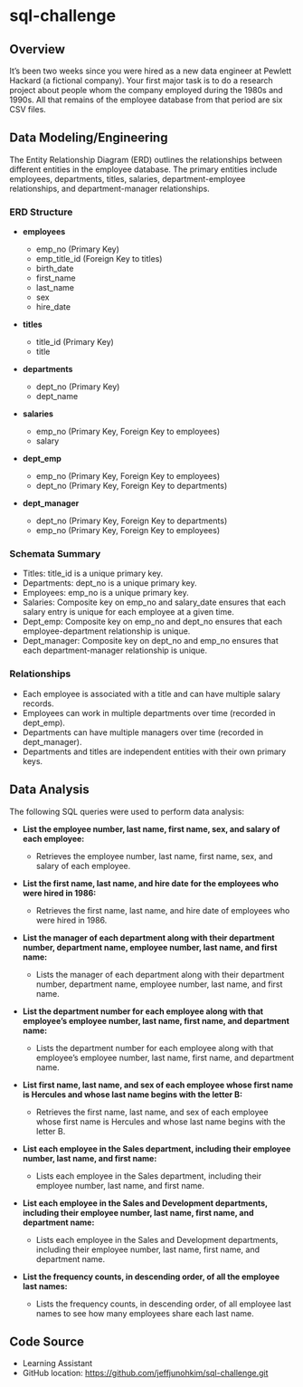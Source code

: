 # sql-challenge

## Overview
It’s been two weeks since you were hired as a new data engineer at Pewlett Hackard (a fictional company). Your first major task is to do a research project about people whom the company employed during the 1980s and 1990s. All that remains of the employee database from that period are six CSV files.

## Data Modeling/Engineering
The Entity Relationship Diagram (ERD) outlines the relationships between different entities in the employee database. The primary entities include employees, departments, titles, salaries, department-employee relationships, and department-manager relationships.

### ERD Structure

- **employees**
  - emp_no (Primary Key)
  - emp_title_id (Foreign Key to titles)
  - birth_date
  - first_name
  - last_name
  - sex
  - hire_date

- **titles**
  - title_id (Primary Key)
  - title

- **departments**
  - dept_no (Primary Key)
  - dept_name

- **salaries**
  - emp_no (Primary Key, Foreign Key to employees)
  - salary

- **dept_emp**
  - emp_no (Primary Key, Foreign Key to employees)
  - dept_no (Primary Key, Foreign Key to departments)

- **dept_manager**
  - dept_no (Primary Key, Foreign Key to departments)
  - emp_no (Primary Key, Foreign Key to employees)

### Schemata Summary
- Titles: title_id is a unique primary key.
- Departments: dept_no is a unique primary key.
- Employees: emp_no is a unique primary key.
- Salaries: Composite key on emp_no and salary_date ensures that each salary entry is unique for each employee at a given time.
- Dept_emp: Composite key on emp_no and dept_no ensures that each employee-department relationship is unique.
- Dept_manager: Composite key on dept_no and emp_no ensures that each department-manager relationship is unique.

### Relationships
- Each employee is associated with a title and can have multiple salary records.
- Employees can work in multiple departments over time (recorded in dept_emp).
- Departments can have multiple managers over time (recorded in dept_manager).
- Departments and titles are independent entities with their own primary keys.

## Data Analysis
The following SQL queries were used to perform data analysis:

- **List the employee number, last name, first name, sex, and salary of each employee:**
  - Retrieves the employee number, last name, first name, sex, and salary of each employee.

- **List the first name, last name, and hire date for the employees who were hired in 1986:**
  - Retrieves the first name, last name, and hire date of employees who were hired in 1986.

- **List the manager of each department along with their department number, department name, employee number, last name, and first name:**
  - Lists the manager of each department along with their department number, department name, employee number, last name, and first name.

- **List the department number for each employee along with that employee’s employee number, last name, first name, and department name:**
  - Lists the department number for each employee along with that employee’s employee number, last name, first name, and department name.

- **List first name, last name, and sex of each employee whose first name is Hercules and whose last name begins with the letter B:**
  - Retrieves the first name, last name, and sex of each employee whose first name is Hercules and whose last name begins with the letter B.

- **List each employee in the Sales department, including their employee number, last name, and first name:**
  - Lists each employee in the Sales department, including their employee number, last name, and first name.

- **List each employee in the Sales and Development departments, including their employee number, last name, first name, and department name:**
  - Lists each employee in the Sales and Development departments, including their employee number, last name, first name, and department name.

- **List the frequency counts, in descending order, of all the employee last names:**
  - Lists the frequency counts, in descending order, of all employee last names to see how many employees share each last name.


## Code Source
- Learning Assistant
- GitHub location: https://github.com/jeffjunohkim/sql-challenge.git

